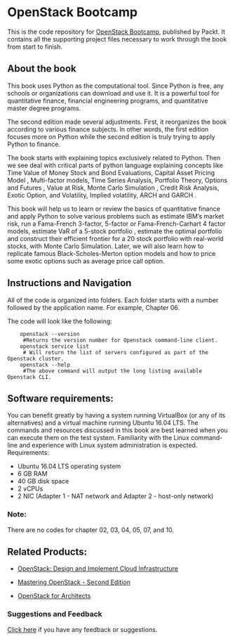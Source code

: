 # OpenStack Bootcamp
This is the code repository for [OpenStack Bootcamp](https://www.packtpub.com/big-data-and-business-intelligence/python-finance-second-edition?utm_source=github&utm_medium=repository&utm_content=9781787125698), published by Packt. It contains all the supporting project files necessary to work through the book from start to finish.

## About the book
This book uses Python as the computational tool. Since Python is free, any schools or organizations can download and use it. It is a powerful tool for quantitative finance, financial engineering programs, and quantitative master degree programs.

The second edition made several adjustments. First, it reorganizes the book according to various finance subjects. In other words, the first edition focuses more on Python while the second edition is truly trying to apply Python to finance.

The book starts with explaining topics exclusively related to Python. Then we see deal with critical parts of python language explaining concepts like Time Value of Money Stock and Bond Evaluations, Capital Asset Pricing Model , Multi-factor models, Time Series Analysis, Portfolio Theory, Options and Futures , Value at Risk, Monte Carlo Simulation , Credit Risk Analysis, Exotic Option, and Volatility, Implied volatility, ARCH and GARCH .

This book will help us to learn or review the basics of quantitative finance and apply Python to solve various problems such as estimate IBM’s market risk, run a Fama-French 3-factor, 5-factor or Fama-French-Carhart 4 factor models, estimate VaR of a 5-stock portfolio , estimate the optimal portfolio and construct their efficient frontier for a 20 stock portfolio with real-world stocks, with Monte Carlo Simulation. Later, we will also learn how to replicate famous Black-Scholes-Merton option models and how to price some exotic options such as average price call option.

## Instructions and Navigation
All of the code is organized into folders. Each folder starts with a number followed by the application name. For example, Chapter 06.

The code will look like the following:
   
        openstack --version
         #Returns the version number for Openstack command-line client.
        openstack service list
         # Will return the list of servers configured as part of the Openstack cluster.
        openstack --help
         #The above command will output the long listing available Openstack CLI.

## Software requirements:
You can benefit greatly by having a system running VirtualBox (or any of its alternatives) and a virtual machine running Ubuntu 16.04 LTS. The commands and resources discussed in this book are best learned when you can execute them on the test system. Familiarity with the Linux command-line and experience with Linux system administration is expected.
Requirements:
* Ubuntu 16.04 LTS operating system
* 6 GB RAM
* 40 GB disk space
* 2 vCPUs
* 2 NIC (Adapter 1 - NAT network and Adapter 2 - host-only network)

### Note:
There are no codes for chapter 02, 03, 04, 05, 07, and 10.

## Related Products:
* [OpenStack: Design and Implement Cloud Infrastructure](openstack:%20Design%20and%20Implement%20Cloud%20Infrastructure?utm_source=github&utm_medium=repository&utm_content=9781788290746)

* [Mastering OpenStack - Second Edition](Mastering%20OpenStack%20-%20Second%20Edition?utm_source=github&utm_medium=repository&utm_content=9781786463982)

* [OpenStack for Architects](OpenStack%20for%20Architects?utm_source=github&utm_medium=repository&utm_content=9781784395100)

### Suggestions and Feedback
[Click here](https://docs.google.com/forms/d/e/1FAIpQLSe5qwunkGf6PUvzPirPDtuy1Du5Rlzew23UBp2S-P3wB-GcwQ/viewform) if you have any feedback or suggestions.

